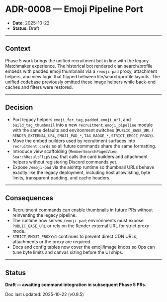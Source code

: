 # ADR-0008 — Emoji Pipeline Port

- **Date:** 2025-10-22
- **Status:** Draft

---

## Context
Phase 5 work brings the unified recruitment bot in line with the legacy Matchmaker
experience. The historical bot rendered clan search/profile embeds with padded emoji
thumbnails via a `/emoji-pad` proxy, attachment helpers, and view logic that flipped
between lite/search/profile layouts. The unified codebase previously omitted these image
helpers while back-end caches and filters were restored.

---

## Decision
- Port legacy helpers `emoji_for_tag`, `padded_emoji_url`, and `build_tag_thumbnail` into a
  new `recruitment.emoji_pipeline` module with the same defaults and environment switches
  (`PUBLIC_BASE_URL` / `RENDER_EXTERNAL_URL`, `EMOJI_PAD_*`, `TAG_BADGE_*`,
  `STRICT_EMOJI_PROXY`).
- Move the embed builders used by recruitment surfaces into `recruitment.cards` so all
  future commands share the same formatting.
- Introduce view scaffolding (`MemberSearchPagedView`, `SearchResultFlipView`) that calls
  the card builders and attachment helpers without registering Discord commands yet.
- Expose `/emoji-pad` via the aiohttp runtime so thumbnail URLs behave exactly like the
  legacy deployment, including host allowlisting, byte limits, transparent padding, and
  cache headers.

---

## Consequences
- Recruitment commands can enable thumbnails in future PRs without reinventing the legacy
  pipeline.
- The runtime now serves `/emoji-pad`; environments must expose `PUBLIC_BASE_URL` or rely
  on the Render external URL for strict proxy mode.
- `STRICT_EMOJI_PROXY=1` continues to prevent direct CDN URLs; attachments or the proxy are
  required.
- Docs and config tables now cover the emoji/image knobs so Ops can tune byte limits and
  canvas sizing before the UI ships.

---

## Status

**Draft — awaiting command integration in subsequent Phase 5 PRs.**

Doc last updated: 2025-10-22 (v0.9.5)
